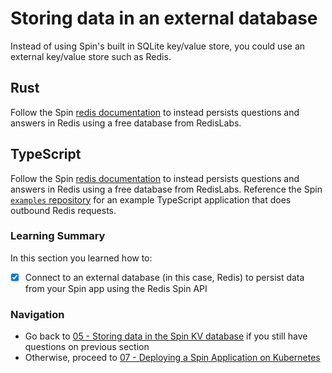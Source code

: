 # Storing data in an external database

Instead of using Spin's built in SQLite key/value store, you could use an external key/value store such as Redis.

## Rust

Follow the Spin [redis documentation](https://developer.fermyon.com/cloud/data-redis.md#redis) to instead persists questions and answers in Redis using a free database from RedisLabs.

## TypeScript

Follow the Spin [redis documentation](https://developer.fermyon.com/cloud/data-redis.md#redis) to instead persists questions and answers in Redis using a free database from RedisLabs. Reference the Spin [`examples` repository](https://github.com/fermyon/spin-js-sdk/tree/main/examples/typescript/outbound_redis) for an example TypeScript application that does outbound Redis requests.

### Learning Summary

In this section you learned how to:

- [x] Connect to an external database (in this case, Redis) to persist data from your Spin app using the Redis Spin API

### Navigation

- Go back to [05 - Storing data in the Spin KV database](05-spin-kv.md) if you still have questions on previous section
- Otherwise, proceed to [07 - Deploying a Spin Application on Kubernetes](07-kubernetes.md)
